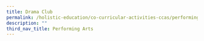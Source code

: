 ```yaml
---
title: Drama Club
permalink: /holistic-education/co-curricular-activities-ccas/performing-arts/drama-club
description: ""
third_nav_title: Performing Arts
---
```

